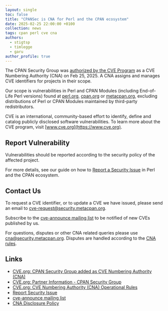 ```yaml
---
layout: single
toc: false
title: "CPANSec is CNA for Perl and the CPAN ecosystem"
date: 2025-02-25 22:00:00 +0100
collection: news
tags: cpan perl cve cna
authors:
  - stigtsp
  - timlegge
  - garu
author_profile: true
---
```


The CPAN Security Group was [authorized by the CVE Program](https://www.cve.org/Media/News/item/news/2025/02/25/CPAN-Security-Group-Added-as-CNA) as a CVE Numbering Authority (CNA) on Feb 25, 2025. A CNA assigns and manages CVE identifiers for projects in their scope.

Our scope is vulnerabilities in Perl and CPAN Modules (including End-of-Life Perl versions) found at [perl.org](https://perl.org/), [cpan.org](https://cpan.org/) or [metacpan.org](https://metacpan.org/), excluding distributions of Perl or CPAN Modules maintained by third-party redistributors.

CVE is an international, community-based effort to identify, define and catalog publicly disclosed software vulnerabilities. To learn more about the CVE program, visit [www.cve.org](https://www.cve.org).

## Report Vulnerability

Vulnerabilities should be reported according to the security policy of the affected project.

For more details, see our guide on how to [Report a Security Issue](https://security.metacpan.org/docs/report.html) in Perl and the CPAN ecosystem.

## Contact Us

To request a CVE identifier, or to update a CVE we have issued, please send an email to [cve-request@security.metacpan.org](mailto:cve-request@security.metacpan.org).

Subscribe to the [cve-announce mailing list](https://lists.security.metacpan.org/cve-announce/) to be notified of new CVEs published by us.

For questions, disputes or other CNA related queries please use [cna@security.metacpan.org](mailto:cna@security.metacpan.org). Disputes are handled according to the [CNA rules](https://www.cve.org/ResourcesSupport/AllResources/CNARules).

## Links

- [CVE.org: CPAN Security Group added as CVE Numbering Authority (CNA)](https://www.cve.org/Media/News/item/news/2025/02/25/CPAN-Security-Group-Added-as-CNA)
- [CVE.org: Partner Information - CPAN Security Group](https://www.cve.org/PartnerInformation/ListofPartners/partner/CPANSec)
- [CVE.org: CVE Numbering Authority (CNA) Operational Rules](https://www.cve.org/ResourcesSupport/AllResources/CNARules)
- [Report Security Issue](https://security.metacpan.org/docs/report.html)
- [cve-announce mailing list](https://lists.security.metacpan.org/cve-announce/)
- [CNA Disclosure Policy](https://security.metacpan.org/docs/cna-disclosure-policy.html)


